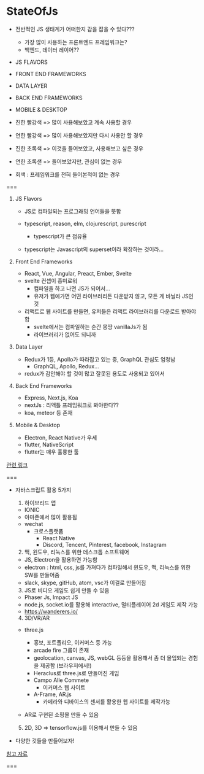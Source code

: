 # StateOfJs

- 전반적인 JS 생태계가 어떠한지 감을 잡을 수 있다???

  - 가장 많이 사용하는 프론트엔드 프레임워크는?
  - 백엔드, 데이터 레이어??

- JS FLAVORS
- FRONT END FRAMEWORKS
- DATA LAYER
- BACK END FRAMEWORKS
- MOBILE & DESKTOP

- 진한 빨강색 => 많이 사용해보았고 계속 사용할 경우
- 연한 빨강색 => 많이 사용해보았지만 다시 사용안 할 경우
- 진한 초록색 => 이것을 들어보았고, 사용해보고 싶은 경우
- 연한 초록샌 => 들어보았지만, 관심이 없는 경우

- 회색 : 프레임워크를 전혀 들어본적이 없는 경우

===

1. JS Flavors

   - JS로 컴파일되는 프로그래밍 언어들을 뜻함
   - typescript, reason, elm, clojurescript, purescript

     - typescript가 큰 점유율

   - typescript는 Javascript의 superset이라 확장하는 것이라...

2. Front End Frameworks

   - React, Vue, Angular, Preact, Ember, Svelte
   - svelte 컨셉이 흥미로워
     - 컴파일을 하고 나면 JS가 되어서...
     - 유저가 웹에가면 어떤 라이브러리든 다운받지 않고, 모든 게 바닐라 JS인 것
   - 리액트로 웹 사이트를 만들면, 유저들은 리액트 라이브러리를 다운로드 받아야 함
     - svelte에서는 컴파일하는 순간 몽땅 vanillaJs가 됨
     - 라이브러리가 없어도 되니까

3. Data Layer

   - Redux가 1등, Apollo가 따라잡고 있는 중, GraphQL 관심도 엄청남
     - GraphQL, Apollo, Redux...
   - redux가 감안해야 할 것이 많고 잘못된 용도로 사용되고 있어서

4. Back End Frameworks

   - Express, Next.js, Koa
   - nextJs : 리액틀 프레임워크로 봐야한다??
   - koa, meteor 등 존재

5. Mobile & Desktop
   - Electron, React Native가 우세
   - flutter, NativeScript
   - flutter는 매우 훌륭한 툴

[관련 링크](https://www.youtube.com/watch?v=YPMARa8Ex58)

===

- 자바스크립트 활용 5가지

  1. 하이브리드 앱

  - IONIC
  - 아마존에서 많이 활용됨
  - wechat
    - 크로스플랫폼
      - React Native
      - Discord, Tencent, Pinterest, facebook, Instagram

  2. 맥, 윈도우, 리눅스를 위한 데스크톱 소프트웨어

  - JS, Electron을 활용하면 가능함
  - electron : html, css, js를 가져다가 컴파일해서 윈도우, 맥, 리눅스를 위한 SW를 만들어줌
  - slack, skype, gitHub, atom, vsc가 이걸로 만들어짐

  3. JS로 비디오 게임도 쉽게 만들 수 있음

  - Phaser Js, Impact JS
  - node.js, socket.io를 활용해 interactive, 멀티플레이어 2d 게임도 제작 가능
  - https://wanderers.io/

  4. 3D/VR/AR

  - three.js

    - 홍보, 포트폴리오, 이커머스 등 가능
    - arcade fire 그룹이 존재
    - geolocation, canvas, JS, webGL 등등을 활용해서 좀 더 몰입되는 경험을 제공함 (브라우저에서!)
    - Heraclus로 three.js로 만들어진 게임
    - Campo Alle Commete
      - 이커머스 웹 사이트
    - A-Frame, AR.js
      - 카메라와 디바이스의 센서를 활용한 웹 사이트를 제작가능

  - AR로 구현된 쇼핑몰 만들 수 있음

  5. 2D, 3D => tensorflow.js를 이용해서 만들 수 있음

- 다양한 것들을 만들어보자!

[참고 자료](https://www.youtube.com/watch?v=NMHQkAS7XEc)

===
